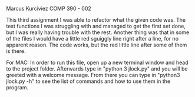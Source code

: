 Marcus Kurciviez
COMP 390 - 002

This third assignment I was able to refactor what the given code was. The test functions I was struggling with and managed to get the first set done, but
I was really having trouble with the rest. Another thing was that in some of the files I would have a little red sguiggly line right after a line, for no
apparent reason. The code works, but the red little line after some of them is there. 

For MAC:
In order to run this file, open up a new terminal window and head to the project folder. Afterwards type in "python 3 jlock.py" and you will be greeted
with a welcome message. From there you can type in "python3 jlock.py -h" to see the list of commands and how to use them in the program.
